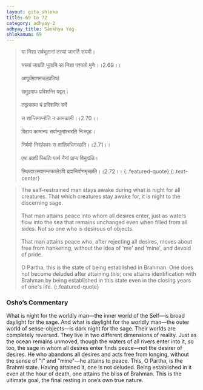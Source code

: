 ```yaml
---
layout: gita_shloka
title: 69 to 72
category: adhyay-2
adhyay_title: Sānkhya Yog
shlokanum: 69
---
```


> या निशा सर्वभूतानां तस्यां जागर्ति संयमी।<br><br>यस्यां जाग्रति भूतानि सा निशा पश्यतो मुनेः।।2.69।।<br><br>आपूर्यमाणमचलप्रतिष्ठं<br><br>समुद्रमापः प्रविशन्ति यद्वत्।<br><br>तद्वत्कामा यं प्रविशन्ति सर्वे<br><br>स शान्तिमाप्नोति न कामकामी।।2.70।।<br><br>विहाय कामान्यः सर्वान्पुमांश्चरति निःस्पृहः।<br><br>निर्ममो निरहंकारः स शांतिमधिगच्छति।।2.71।।<br><br>एषा ब्राह्मी स्थितिः पार्थ नैनां प्राप्य विमुह्यति।<br><br>स्थित्वाऽस्यामन्तकालेऽपि ब्रह्मनिर्वाणमृच्छति।।2.72।।
{:.featured-quote}
{:.text-center}

> The self-restrained man stays awake during what is night for all creatures. That which creatures stay awake for, it is night to the discerning sage.<br><br>That man attains peace into whom all desires enter, just as waters flow into the sea that remains unchanged even when filled from all sides. Not so one who is desirous of objects.<br><br>That man attains peace who, after rejecting all desires, moves about free from hankering, without the idea of 'me' and 'mine', and devoid of pride.<br><br>O Partha, this is the state of being established in Brahman. One does not become deluded after attaining this; one attains identification with Brahman by being established in this state even in the closing years of one's life.
{:.featured-quote}

### Osho’s Commentary
What is night for the worldly man—the inner world of the Self—is broad daylight for the sage. And what is daylight for the worldly man—the outer world of sense-objects—is dark night for the sage.
Their worlds are completely reversed. They live in two different dimensions of reality.
Just as the ocean remains unmoved, though the waters of all rivers enter into it, so too, the sage in whom all desires enter finds peace—not the desirer of desires.
He who abandons all desires and acts free from longing, without the sense of "I" and "mine"—he attains to peace.
This, O Partha, is the Brahmi state. Having attained it, one is not deluded. Being established in it even at the hour of death, one attains the bliss of Brahman. This is the ultimate goal, the final resting in one’s own true nature.
